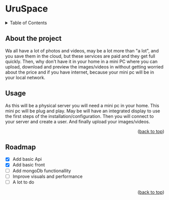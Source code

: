 # UruSpace

<!-- TABLE OF CONTENTS -->
<details>
  <summary>Table of Contents</summary>
  <ol>
    <li>
      <a href="#about-the-project">About The Project</a>
      <ul>
        <li><a href="#built-with">Built With</a></li>
      </ul>
    </li>
    <li><a href="#usage">Usage</a></li>
    <li><a href="#roadmap">Roadmap</a></li>
  </ol>
</details>

## About the project

Wa all have a lot of photos and videos, may be a lot more than "a lot", and you save them in the cloud, but these services are paid and they get full quickly. Then, why don't have it in your home in a mini PC where you can upload, download and preview the images/videos in without getting worried about the price and if you have internet, because your mini pc will be in your local network.


## Usage

As this will be a physical server you will need a mini pc in your home. This mini pc will be plug and play. May be will have an integrated display to use the first steps of the installation/configuration. Then you will connect to your server and create a user. And finally upload your images/videos. 
<p align="right">(<a href="#readme-top">back to top</a>)</p>


## Roadmap

- [x] Add basic Api
- [x] Add basic front
- [ ] Add mongoDb functionallity
- [ ] Improve visuals and performance
- [ ] A lot to do

<p align="right">(<a href="#readme-top">back to top</a>)</p>
